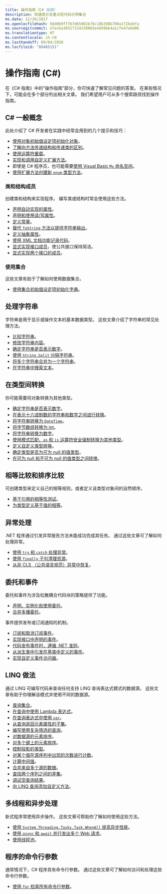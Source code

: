 ```yaml
---
title: 操作指南（C# 指南）
description: 快速提示及重点短代码示例集合
ms.date: 12/20/2017
ms.openlocfilehash: 9dd069ff767d65002b78c18b398b700a1f26ebfa
ms.sourcegitcommit: e7acba36517134238065e4d50bb4a1cfe47ebd06
ms.translationtype: HT
ms.contentlocale: zh-CN
ms.lasthandoff: 09/04/2020
ms.locfileid: "89465151"
---
```

# <a name="how-to-c"></a>操作指南 (C#)

在《C# 指南》中的“操作指南”部分，你可快速了解常见问题的答案。 在某些情况下，可能会在多个部分列出相关文章。 我们希望用户可从多个搜索路径找到操作指南。

## <a name="general-c-concepts"></a>C# 一般概念

此处介绍了 C# 开发者在实践中经常会用到的几个提示和技巧：

- [使用对象初始值设定项初始化对象](../programming-guide/classes-and-structs/how-to-initialize-objects-by-using-an-object-initializer.md)。
- [了解向方法传递结构和传递类的区别](../programming-guide/classes-and-structs/how-to-know-the-difference-passing-a-struct-and-passing-a-class-to-a-method.md)。
- [使用运算符重载](../language-reference/operators/operator-overloading.md)。
- [实现和调用自定义扩展方法](../programming-guide/classes-and-structs/how-to-implement-and-call-a-custom-extension-method.md)。
- 即使是 C# 程序员，也可能需要[使用 Visual Basic `My` 命名空间](../programming-guide/namespaces/how-to-use-the-my-namespace.md)。
- [使用扩展方法创建新 `enum` 类型方法](../programming-guide/classes-and-structs/how-to-create-a-new-method-for-an-enumeration.md)。

### <a name="class-and-struct-members"></a>类和结构成员

创建类和结构来实现程序。 编写类或结构时常会使用这些方法。

- [声明自动实现的属性](../programming-guide/classes-and-structs/how-to-implement-a-lightweight-class-with-auto-implemented-properties.md)。
- [声明和使用读/写属性](../programming-guide/classes-and-structs/how-to-declare-and-use-read-write-properties.md)。
- [定义常量](../programming-guide/classes-and-structs/how-to-define-constants.md)。
- [替代 `ToString` 方法以提供字符串输出](../programming-guide/classes-and-structs/how-to-override-the-tostring-method.md)。
- [定义抽象属性](../programming-guide/classes-and-structs/how-to-define-abstract-properties.md)。
- [使用 XML 文档功能记录代码](../programming-guide/xmldoc/how-to-use-the-xml-documentation-features.md)。
- [显式实现接口成员](../programming-guide/interfaces/how-to-explicitly-implement-interface-members.md)，使公共接口保持简洁。
- [显式实现两个接口的成员](../programming-guide/interfaces/how-to-explicitly-implement-members-of-two-interfaces.md)。

### <a name="working-with-collections"></a>使用集合

这些文章有助于了解如何使用数据集合。

- [使用集合初始值设定项初始化字典](../programming-guide/classes-and-structs/how-to-initialize-a-dictionary-with-a-collection-initializer.md)。

## <a name="working-with-strings"></a>处理字符串

字符串是用于显示或操作文本的基本数据类型。 这些文章介绍了字符串的常见处理方法。

- [比较字符串](compare-strings.md)。
- [修改字符串内容](modify-string-contents.md)。
- [确定字符串是否表示数字](../programming-guide/strings/how-to-determine-whether-a-string-represents-a-numeric-value.md)。
- [使用 `String.Split` 分隔字符串](parse-strings-using-split.md)。
- [将多个字符串合并为一个字符串](concatenate-multiple-strings.md)。
- [在字符串中搜索文本](search-strings.md)。

## <a name="convert-between-types"></a>在类型间转换

你可能需要将对象转换为其他类型。

- [确定字符串是否表示数字](../programming-guide/strings/how-to-determine-whether-a-string-represents-a-numeric-value.md)。
- [在表示十六进制数的字符串和数字之间进行转换](../programming-guide/types/how-to-convert-between-hexadecimal-strings-and-numeric-types.md)。
- [将字符串转换为 `DateTime`](../../standard/base-types/parsing-datetime.md)。
- [将字节数组转换为 int](../programming-guide/types/how-to-convert-a-byte-array-to-an-int.md)。
- [将字符串转换为数字](../programming-guide/types/how-to-convert-a-string-to-a-number.md)。
- [使用模式匹配、`as` 和 `is` 运算符安全强制转换为其他类型](safely-cast-using-pattern-matching-is-and-as-operators.md)。
- [定义自定义类型转换](../language-reference/operators/user-defined-conversion-operators.md)。
- [确定类型是否为可为 null 的值类型](../language-reference/builtin-types/nullable-value-types.md#how-to-identify-a-nullable-value-type)。
- [在可为 null 和不可为 null 的值类型之间转换](../language-reference/builtin-types/nullable-value-types.md#conversion-from-a-nullable-value-type-to-an-underlying-type)。

## <a name="equality-and-ordering-comparisons"></a>相等比较和排序比较

可创建类型来定义自己的相等规则，或者定义该类型对象间的自然顺序。

- [基于引用的相等性测试](../programming-guide/statements-expressions-operators/how-to-test-for-reference-equality-identity.md)。
- [为类型定义基于值的相等](../programming-guide/statements-expressions-operators/how-to-define-value-equality-for-a-type.md)。

## <a name="exception-handling"></a>异常处理

.NET 程序通过引发异常报告方法未能成功完成其任务。 通过这些文章可了解如何处理异常。

- [使用 `try` 和 `catch` 处理异常](../programming-guide/exceptions/how-to-handle-an-exception-using-try-catch.md)。
- [使用 `finally` 子句清理资源](../programming-guide/exceptions/how-to-execute-cleanup-code-using-finally.md)。
- [从非 CLS （公共语言规范）异常中恢复](../programming-guide/exceptions/how-to-catch-a-non-cls-exception.md)。

## <a name="delegates-and-events"></a>委托和事件

委托和事件为涉及松散耦合代码块的策略提供了功能。

- [声明、实例化和使用委托](../programming-guide/delegates/how-to-declare-instantiate-and-use-a-delegate.md)。
- [合并多播委托](../programming-guide/delegates/how-to-combine-delegates-multicast-delegates.md)。

事件提供发布或订阅通知的机制。

- [订阅和取消订阅事件](../programming-guide/events/how-to-subscribe-to-and-unsubscribe-from-events.md)。
- [实现接口中声明的事件](../programming-guide/events/how-to-implement-interface-events.md)。
- [代码发布事件时，遵循 .NET 准则](../programming-guide/events/how-to-publish-events-that-conform-to-net-framework-guidelines.md)。
- [从派生类中引发在基类中定义的事件](../programming-guide/events/how-to-raise-base-class-events-in-derived-classes.md)。
- [实现自定义事件访问器](../programming-guide/events/how-to-implement-custom-event-accessors.md)。

## <a name="linq-practices"></a>LINQ 做法

通过 LINQ 可编写代码来查询任何支持 LINQ 查询表达式模式的数据源。 这些文章有助于你理解该模式并使用不同的数据源。

- [查询集合](../programming-guide/concepts/linq/how-to-query-an-arraylist-with-linq.md)。
- [在查询中使用 Lambda 表达式](../programming-guide/statements-expressions-operators/how-to-use-lambda-expressions-in-a-query.md)。
- [在查询表达式中使用 `var`](../programming-guide/classes-and-structs/how-to-use-implicitly-typed-local-variables-and-arrays-in-a-query-expression.md)。
- [从查询返回元素属性的子集](../programming-guide/classes-and-structs/how-to-return-subsets-of-element-properties-in-a-query.md)。
- [编写使用复杂筛选的查询](../programming-guide/concepts/linq/how-to-write-queries-with-complex-filtering.md)。
- [对数据源的元素排序](../programming-guide/concepts/linq/how-to-sort-elements.md)。
- [对多个键上的元素排序](../programming-guide/concepts/linq/how-to-sort-elements-on-multiple-keys.md)。
- [控制投影的类型](../programming-guide/concepts/linq/how-to-control-the-type-of-a-projection.md)。
- [对某个值在源序列中出现的次数进行计数](../programming-guide/concepts/linq/how-to-count-occurrences-of-a-word-in-a-string-linq.md)。
- [计算中间值](../programming-guide/concepts/linq/how-to-calculate-intermediate-values.md)。
- [合并来自多个源的数据](../programming-guide/concepts/linq/how-to-populate-object-collections-from-multiple-sources-linq.md)。
- [查找两个序列之间的差集](../programming-guide/concepts/linq/how-to-find-the-set-difference-between-two-lists-linq.md)。
- [调试空查询结果](../programming-guide/concepts/linq/how-to-debug-empty-query-results-sets.md)。
- [向 LINQ 查询添加自定义方法](../programming-guide/concepts/linq/how-to-add-custom-methods-for-linq-queries.md)。

## <a name="multiple-threads-and-async-processing"></a>多线程和异步处理

新式程序常使用异步操作。 这些文章可帮助你了解如何使用这些方法。

- [使用 `System.Threading.Tasks.Task.WhenAll` 提高异步性能](../programming-guide/concepts/async/how-to-extend-the-async-walkthrough-by-using-task-whenall.md)。
- [使用 `async` 和 `await` 并行发出多个 Web 请求](../programming-guide/concepts/async/how-to-make-multiple-web-requests-in-parallel-by-using-async-and-await.md)。
- [使用线程池](../../standard/threading/the-managed-thread-pool.md#using-the-thread-pool)。

## <a name="command-line-args-to-your-program"></a>程序的命令行参数

通常情况下，C# 程序具有命令行参数。 通过这些文章可了解如何访问和处理这些命令行参数。

- [使用 `for` 检索所有命令行参数](../programming-guide/main-and-command-args/how-to-display-command-line-arguments.md)。

